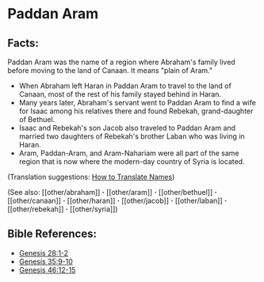 # Paddan Aram #

## Facts: ##

Paddan Aram was the name of a region where Abraham's family lived before moving to the land of Canaan. It means "plain of Aram."

* When Abraham left Haran in Paddan Aram to travel to the land of Canaan, most of the rest of his family stayed behind in Haran.
* Many years later, Abraham's servant went to Paddan Aram to find a wife for Isaac among his relatives there and found Rebekah, grand-daughter of Bethuel.
* Isaac and Rebekah's son Jacob also traveled to Paddan Aram and married two daughters of Rebekah's brother Laban who was living in Haran.
* Aram, Paddan-Aram, and Aram-Nahariam were all part of the same region that is now where the modern-day country of Syria is located.
 

(Translation suggestions: [How to Translate Names](en/ta-vol1/translate/man/translate-names))

(See also: [[other/abraham]] **·** [[other/aram]] **·** [[other/bethuel]] **·** [[other/canaan]] **·** [[other/haran]] **·** [[other/jacob]] **·** [[other/laban]] **·** [[other/rebekah]] **·** [[other/syria]])

## Bible References: ##

* [Genesis 28:1-2](en/tn/gen/help/28/01)
* [Genesis 35:9-10](en/tn/gen/help/35/09)
* [Genesis 46:12-15](en/tn/gen/help/46/12)